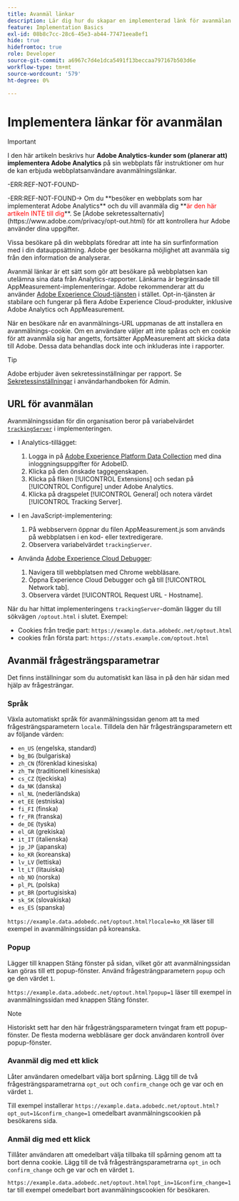 ```yaml
---
title: Avanmäl länkar
description: Lär dig hur du skapar en implementerad länk för avanmälan för besökare på din webbplats.
feature: Implementation Basics
exl-id: 08b8c7cc-28c6-45e3-ab44-77471eea8ef1
hide: true
hidefromtoc: true
role: Developer
source-git-commit: a6967c7d4e1dca5491f13beccaa797167b503d6e
workflow-type: tm+mt
source-wordcount: '579'
ht-degree: 0%

---
```


# Implementera länkar för avanmälan

>[!IMPORTANT]
>
> I den här artikeln beskrivs hur **Adobe Analytics-kunder som (planerar att) implementera Adobe Analytics** på sin webbplats får instruktioner om hur de kan erbjuda webbplatsanvändare avanmälningslänkar. <p><p>
<p>-ERR:REF-NOT-FOUND-<p>-ERR:REF-NOT-FOUND-> Om du **besöker en webbplats som har implementerat Adobe Analytics** och du vill avanmäla dig **<span style="color:red">är den här artikeln INTE till dig</span>**. Se [Adobe sekretessalternativ](https://www.adobe.com/privacy/opt-out.html) för att kontrollera hur Adobe använder dina uppgifter.

Vissa besökare på din webbplats föredrar att inte ha sin surfinformation med i din datauppsättning. Adobe ger besökarna möjlighet att avanmäla sig från den information de analyserar.

Avanmäl länkar är ett sätt som gör att besökare på webbplatsen kan utelämna sina data från Analytics-rapporter. Länkarna är begränsade till AppMeasurement-implementeringar. Adobe rekommenderar att du använder [Adobe Experience Cloud-tjänsten](https://experienceleague.adobe.com/docs/id-service/using/implementation/opt-in-service/optin-overview.html) i stället. Opt-in-tjänsten är stabilare och fungerar på flera Adobe Experience Cloud-produkter, inklusive Adobe Analytics och AppMeasurement.

När en besökare når en avanmälnings-URL uppmanas de att installera en avanmälnings-cookie. Om en användare väljer att inte spåras och en cookie för att avanmäla sig har angetts, fortsätter AppMeasurement att skicka data till Adobe. Dessa data behandlas dock inte och inkluderas inte i rapporter.

>[!TIP]
>
>Adobe erbjuder även sekretessinställningar per rapport. Se [Sekretessinställningar](/help/admin/tools/manage-rs/edit-settings/general/privacy-settings.md) i användarhandboken för Admin.

## URL för avanmälan

Avanmälningssidan för din organisation beror på variabelvärdet [`trackingServer`](../vars/config-vars/trackingserver.md) i implementeringen.

* I Analytics-tillägget:
   1. Logga in på [Adobe Experience Platform Data Collection](https://experience.adobe.com/data-collection) med dina inloggningsuppgifter för AdobeID.
   1. Klicka på den önskade taggegenskapen.
   1. Klicka på fliken [!UICONTROL Extensions] och sedan på [!UICONTROL Configure] under Adobe Analytics.
   1. Klicka på dragspelet [!UICONTROL General] och notera värdet [!UICONTROL Tracking Server].

* I en JavaScript-implementering:
   1. På webbservern öppnar du filen AppMeasurement.js som används på webbplatsen i en kod- eller textredigerare.
   1. Observera variabelvärdet `trackingServer`.

* Använda [Adobe Experience Cloud Debugger](https://experienceleague.adobe.com/docs/experience-platform/debugger/home.html):
   1. Navigera till webbplatsen med Chrome webbläsare.
   1. Öppna Experience Cloud Debugger och gå till [!UICONTROL Network tab].
   1. Observera värdet [!UICONTROL Request URL - Hostname].

När du har hittat implementeringens `trackingServer`-domän lägger du till sökvägen `/optout.html` i slutet. Exempel:

* Cookies från tredje part: `https://example.data.adobedc.net/optout.html`
* cookies från första part: `https://stats.example.com/optout.html`

## Avanmäl frågesträngsparametrar

Det finns inställningar som du automatiskt kan läsa in på den här sidan med hjälp av frågesträngar.

### Språk

Växla automatiskt språk för avanmälningssidan genom att ta med frågesträngsparametern `locale`. Tilldela den här frågesträngsparametern ett av följande värden:

* `en_US` (engelska, standard)
* `bg_BG` (bulgariska)
* `zh_CN` (förenklad kinesiska)
* `zh_TW` (traditionell kinesiska)
* `cs_CZ` (tjeckiska)
* `da_NK` (danska)
* `nl_NL` (nederländska)
* `et_EE` (estniska)
* `fi_FI` (finska)
* `fr_FR` (franska)
* `de_DE` (tyska)
* `el_GR` (grekiska)
* `it_IT` (italienska)
* `jp_JP` (japanska)
* `ko_KR` (koreanska)
* `lv_LV` (lettiska)
* `lt_LT` (litauiska)
* `nb_NO` (norska)
* `pl_PL` (polska)
* `pt_BR` (portugisiska)
* `sk_SK` (slovakiska)
* `es_ES` (spanska)

`https://example.data.adobedc.net/optout.html?locale=ko_KR` läser till exempel in avanmälningssidan på koreanska.

### Popup

Lägger till knappen Stäng fönster på sidan, vilket gör att avanmälningssidan kan göras till ett popup-fönster. Använd frågesträngparametern `popup` och ge den värdet `1`.

`https://example.data.adobedc.net/optout.html?popup=1` läser till exempel in avanmälningssidan med knappen Stäng fönster.

>[!NOTE]
>
>Historiskt sett har den här frågesträngsparametern tvingat fram ett popup-fönster. De flesta moderna webbläsare ger dock användaren kontroll över popup-fönster.

### Avanmäl dig med ett klick

Låter användaren omedelbart välja bort spårning. Lägg till de två frågesträngsparametrarna `opt_out` och `confirm_change` och ge var och en värdet `1`.

Till exempel installerar `https://example.data.adobedc.net/optout.html?opt_out=1&confirm_change=1` omedelbart avanmälningscookien på besökarens sida.

### Anmäl dig med ett klick

Tillåter användaren att omedelbart välja tillbaka till spårning genom att ta bort denna cookie. Lägg till de två frågesträngsparametrarna `opt_in` och `confirm_change` och ge var och en värdet `1`.

`https://example.data.adobedc.net/optout.html?opt_in=1&confirm_change=1` tar till exempel omedelbart bort avanmälningscookien för besökaren.
